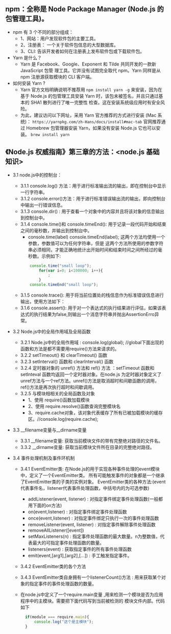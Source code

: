 ## npm：全称是 Node Package Manager (Node.js 的包管理工具)。
- npm 有 3 个不同的部分组成：
    + 1、网站：用户发现软件包的主要工具。
    + 2、注册表： 一个关于软件包信息的大型数据库。
    + 3、CLI: 告诉开发者如何在注册表上发布软件包或下载软件包。
- Yarn 是什么？
    + Yarn 是 Facebook、Google、Exponent 和 Tilde 共同开发的一款新 JavaScript 包管
      理工具。它并没有试图完全取代 npm。Yarn 同样是从 npm 注册源获取模块的 CLI 客户端。     
- 如何安装 Yarn ?
    + Yarn 官方文档明确说明不推荐用 `npm install yarn -g` 来安装，因为在基于 Node.js
      的包管理工具安装 Yarn 时，该包未被签名，并且只通过基本的 SHA1 散列进行了唯一完整性
      检查。这在安装系统级应用时有安全风险。
    + 为此，建议访问以下网址，采用 Yarn 官方推荐的方式进行安装 (Mac 系统)：
      `https://yarnpkg.com/zh-Hans/docs/install#mac-tab` 
      官网推荐通过 Homebrew 包管理器安装 Yarn，如果没有安装 Node.js 它也可以安装。
      `brew install yarn`




## 《Node.js 权威指南》第三章的方法：<node.js 基础知识>
- 3.1 node.js中的控制台：
    - 3.1.1 console.log() 方法：用于进行标准输出流的输出，即在控制台中显示一行字符串。
    - 3.1.2 console.error()方法：用于进行标准错误输出流的输出，即向控制台中输出一行错误信息。
    - 3.1.3 console.dir() : 用于查看一个对象中的内容并且将该对象的信息输出到控制台中。
    - 3.1.4 console.time()和 console.timeEnd(): 用于记录一段代码开始和结束之间的毫秒数，并输出到控制台中。
        + console.time(label) console.timeEnd(label); 这两个方法均使用一个参数，参数值可以为任何字符串，但是
         这两个方法所使用的参数字符串必须相同，才能正确地统计出开始时间和结束时间之间所经过的毫秒数。示例如下:
         ```javascript
             console.time("small loop");
                 for(var i=0; i<100000; i++){
                     ;
                 }
             console.timeEnd("small loop");
         ```
    - 3.1.5 console.trace(): 用于将当前位置处的栈信息作为标准错误信息进行输出，使用方法如下：
    - 3.1.6 console.assert(): 用于对一个表达式的执行结果进行评估，如果该表达式的执行结果为false,则输出一个消息字符串并抛出AssertionErro异常。

- 3.2 Node.js中的全局作用域及全局函数
    + 3.2.1 Node.js中的全局作用域 : console.log(global); //global下面出现的函数和方法是都不需要用require()方法来请求的。
    + 3.2.2 setTimeout() 和 clearTimeout() 函数
    + 3.2.3 setInterval() 函数和 clearInterval() 函数
    + 3.2.4 定时器对象的 unref() 方法和 ref() 方法 ：setTimeout 函数和 setInteval 函数均返回一个定时器对象。在node.js
            为定时器对象定义了unref方法与一个ref方法。unref()方法是取消超时和间歇函数的调用，ref()方法是再次执行超时和间歇调用。
    + 3.2.5 与模块相相关的全局函数及对象
         - 1、使用 require()函数加载模块
         - 2、使用 require.resolve()函数查询完整模块名
         - 3、require.cache对象，该对象代表缓存了所有已被加载模块的缓存区。//console.log(require.cache);

- 3.3 __filename变量与__dirname变量
    + 3.3.1 __filename变量: 获取当前模块文件的带有完整绝对路径的文件名。
    + 3.3.2 __dirname变量: 获取当前模块文件所在目录的完整绝对路径。

- 3.4 事件处理机制及事件环机制
    + 3.4.1 EventEmitter类: 在Node.js的用于实现各种事件处理的event模块中，定义了一个EventEmitter类。
       所有可能触发事件的对象都是一个继承了EventEmitter类的子类的实例对象。
       EventEmitter类的各种方法:(event代表事件名，listener代表事件处理函数，中括号内的为可选参数)
         - addListener(event, listener) : 对指定事件绑定事件处理函数(一般都用下面的on方法)
         - on(event,listener) : 对指定事件绑定事件处理函数
         - once(event,listener) : 对指定事件绑定只执行一次的事件处理函数
         - removeListener(event, listener) : 对指定事件解除事件处理函数
         - removeAllListener([event])
         - setMaxListeners(n) : 指定事件处理函数的最大数量。n为整数值，代表最大的可指定事件处理函数的数量。
         - listeners(event) : 获取指定事件的所有事件处理函数
         - emit(event,[arg1],[arg2],[...]) : 手工触发指定事件。
    + 3.4.2 EventEmitter类的各个方法
    + 3.4.3 EventEmitter类自身拥有一个listenerCount()方法 : 用来获取某个对象的指定事件的事件处理函数的数量。

    + 在node.js中定义了一个require.main变量 ,用来检测一个模块是否为应用程序中的主模块。需要把下面代码写到当前被检测的
      模块文件内部。代码如下
      ```javascript
        if(module === require.main){
            console.log("这个是主模块");
        }
      ```

